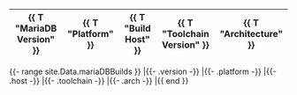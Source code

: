 | {{ T "MariaDB Version" }} | {{ T "Platform" }} | {{ T "Build Host" }} | {{ T "Toolchain Version" }} | {{ T "Architecture" }} |
|-|-|-|-|-|
{{- range site.Data.mariaDBBuilds }}
|{{- .version -}}
|{{- .platform -}}
|{{- .host -}}
|{{- .toolchain -}}
|{{- .arch -}}
|{{ end }}

